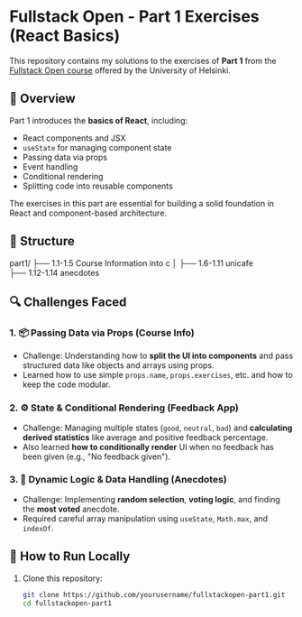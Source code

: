 # Fullstack Open - Part 1 Exercises (React Basics)

This repository contains my solutions to the exercises of **Part 1** from the [Fullstack Open course](https://fullstackopen.com/en/) offered by the University of Helsinki.

## 🧠 Overview

Part 1 introduces the **basics of React**, including:

- React components and JSX
- `useState` for managing component state
- Passing data via props
- Event handling
- Conditional rendering
- Splitting code into reusable components

The exercises in this part are essential for building a solid foundation in React and component-based architecture.

## 📁 Structure
part1/
├── 1.1-1.5 Course Information into c
│
├── 1.6-1.11 unicafe     
├── 1.12-1.14 anecdotes  

## 🔍 Challenges Faced

### 1. 📦 Passing Data via Props (Course Info)
- Challenge: Understanding how to **split the UI into components** and pass structured data like objects and arrays using props.
- Learned how to use simple `props.name`, `props.exercises`, etc. and how to keep the code modular.

### 2. ⚙️ State & Conditional Rendering (Feedback App)
- Challenge: Managing multiple states (`good`, `neutral`, `bad`) and **calculating derived statistics** like average and positive feedback percentage.
- Also learned **how to conditionally render** UI when no feedback has been given (e.g., "No feedback given").

### 3. 🎲 Dynamic Logic & Data Handling (Anecdotes)
- Challenge: Implementing **random selection**, **voting logic**, and finding the **most voted** anecdote.
- Required careful array manipulation using `useState`, `Math.max`, and `indexOf`.

## 🚀 How to Run Locally

1. Clone this repository:
   ```bash
   git clone https://github.com/yourusername/fullstackopen-part1.git
   cd fullstackopen-part1
